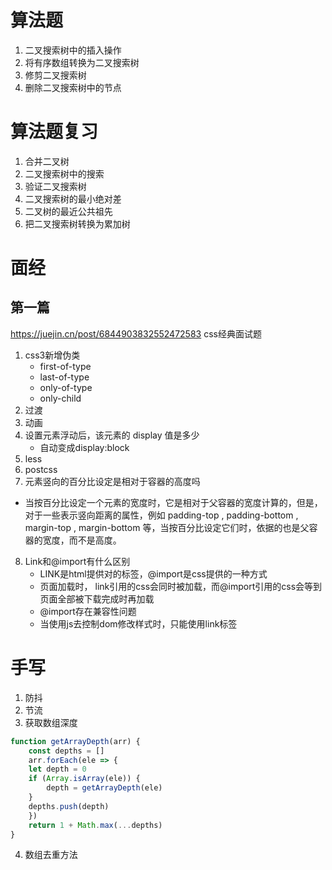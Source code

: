 # 算法题
1. 二叉搜索树中的插入操作
2. 将有序数组转换为二叉搜索树
3. 修剪二叉搜索树
4. 删除二叉搜索树中的节点
# 算法题复习
1. 合并二叉树
2. 二叉搜索树中的搜索
3. 验证二叉搜索树
4. 二叉搜索树的最小绝对差
5. 二叉树的最近公共祖先
6. 把二叉搜索树转换为累加树

# 面经
## 第一篇
https://juejin.cn/post/6844903832552472583 css经典面试题
1. css3新增伪类
    - first-of-type
    - last-of-type
    - only-of-type
    - only-child
2. 过渡
3. 动画
4. 设置元素浮动后，该元素的 display 值是多少
    - 自动变成display:block
5. less
6. postcss
7. 元素竖向的百分比设定是相对于容器的高度吗
- 当按百分比设定一个元素的宽度时，它是相对于父容器的宽度计算的，但是，对于一些表示竖向距离的属性，例如 padding-top , padding-bottom , margin-top , margin-bottom 等，当按百分比设定它们时，依据的也是父容器的宽度，而不是高度。
8. Link和@import有什么区别
    - LINK是html提供对的标签，@import是css提供的一种方式
    - 页面加载时， link引用的css会同时被加载，而@import引用的css会等到页面全部被下载完成时再加载
    - @import存在兼容性问题
    - 当使用js去控制dom修改样式时，只能使用link标签

# 手写
1. 防抖
2. 节流
3. 获取数组深度
```js
function getArrayDepth(arr) {
    const depths = []
    arr.forEach(ele => {
    let depth = 0
    if (Array.isArray(ele)) {
        depth = getArrayDepth(ele)
    }
    depths.push(depth)
    })
    return 1 + Math.max(...depths)
}
```
4. 数组去重方法